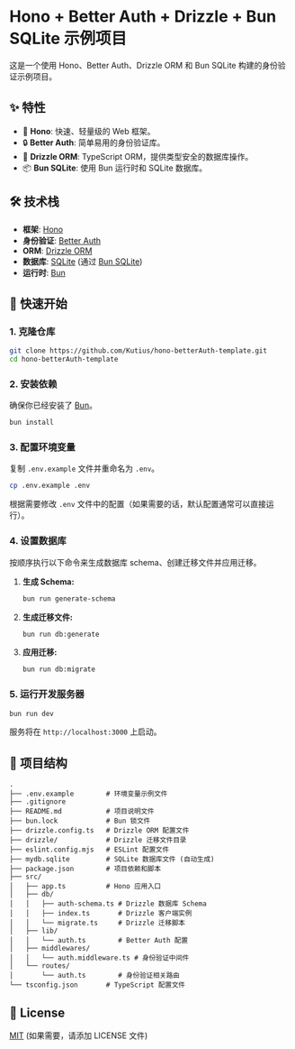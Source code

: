 # Hono + Better Auth + Drizzle + Bun SQLite 示例项目

这是一个使用 Hono、Better Auth、Drizzle ORM 和 Bun SQLite 构建的身份验证示例项目。

## ✨ 特性

*   🚀 **Hono**: 快速、轻量级的 Web 框架。
*   🔒 **Better Auth**: 简单易用的身份验证库。
*   🐘 **Drizzle ORM**: TypeScript ORM，提供类型安全的数据库操作。
*   📦 **Bun SQLite**: 使用 Bun 运行时和 SQLite 数据库。

## 🛠️ 技术栈

*   **框架**: [Hono](https://hono.dev/)
*   **身份验证**: [Better Auth](https://github.com/pilcrowonpaper/better-auth)
*   **ORM**: [Drizzle ORM](https://orm.drizzle.team/)
*   **数据库**: [SQLite](https://www.sqlite.org/index.html) (通过 [Bun SQLite](https://bun.sh/docs/api/sqlite))
*   **运行时**: [Bun](https://bun.sh/)

## 🚀 快速开始

### 1. 克隆仓库

```bash
git clone https://github.com/Kutius/hono-betterAuth-template.git
cd hono-betterAuth-template
```

### 2. 安装依赖

确保你已经安装了 [Bun](https://bun.sh/)。

```bash
bun install
```

### 3. 配置环境变量

复制 `.env.example` 文件并重命名为 `.env`。

```bash
cp .env.example .env
```

根据需要修改 `.env` 文件中的配置（如果需要的话，默认配置通常可以直接运行）。

### 4. 设置数据库

按顺序执行以下命令来生成数据库 schema、创建迁移文件并应用迁移。

1.  **生成 Schema:**
    ```bash
    bun run generate-schema
    ```

2.  **生成迁移文件:**
    ```bash
    bun run db:generate
    ```

3.  **应用迁移:**
    ```bash
    bun run db:migrate
    ```

### 5. 运行开发服务器

```bash
bun run dev
```

服务将在 `http://localhost:3000` 上启动。

## 📁 项目结构

```
.
├── .env.example        # 环境变量示例文件
├── .gitignore
├── README.md           # 项目说明文件
├── bun.lock            # Bun 锁文件
├── drizzle.config.ts   # Drizzle ORM 配置文件
├── drizzle/            # Drizzle 迁移文件目录
├── eslint.config.mjs   # ESLint 配置文件
├── mydb.sqlite         # SQLite 数据库文件 (自动生成)
├── package.json        # 项目依赖和脚本
├── src/
│   ├── app.ts          # Hono 应用入口
│   ├── db/
│   │   ├── auth-schema.ts # Drizzle 数据库 Schema
│   │   ├── index.ts       # Drizzle 客户端实例
│   │   └── migrate.ts     # Drizzle 迁移脚本
│   ├── lib/
│   │   └── auth.ts        # Better Auth 配置
│   ├── middlewares/
│   │   └── auth.middleware.ts # 身份验证中间件
│   └── routes/
│       └── auth.ts        # 身份验证相关路由
└── tsconfig.json       # TypeScript 配置文件
```

## 📜 License

[MIT](./LICENSE) (如果需要，请添加 LICENSE 文件)
